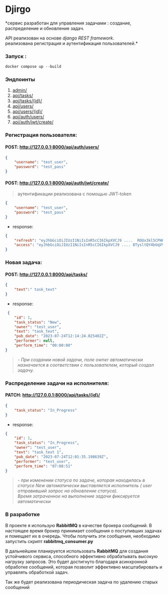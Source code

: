 # Djirgo

*сервис разработан для управления задачами : создание, распределение и обновление задач.


API реализован на основе *django REST framework*.\
реализована регистрация и аутентификация пользователей.*


### Запуск :
> 
```python
docker compose up --build
```
### Эндпоинты 

1. [admin/](http://127.0.0.1:8000/admin/)
2. [api/tasks/](http://127.0.0.1:8000/api/tasks/)
3. [api/tasks/{id}/](https://127.0.0.1:8000/api/tasks/1/)
4. [api/users/](https://127.0.0.1:8000/api/users/)
5. [api/users/{id}/](https://127.0.0.1:8000/api/users/1/)
6. [api/auth/users/](https://127.0.0.1:8000/api/auth/users/)
7. [api/auth/jwt/create/](http://127.0.0.1:8000/api/auth/jwt/create/)

### Регистрация пользователя:
#### **POST:** **http://127.0.0.1:8000/api/auth/users/**

```json
{
    "username": "test_user",
    "password": "test_pass"
}
```

#### **POST:** **http://127.0.0.1:8000/api/auth/jwt/create/**

>аутентификации реализована с помощью JWT-token
```json
{
    "username": "test_user",
    "password": "test_pass"
}
```

*  response:

```json
{
    "refresh": "eyJhbGciOiJIUzI1NiIsInR5cCI6IkpXVCJ9 ....  ROUx3kl5CPHKzFiejKsaheLSx2IcJSY",
    "access": "eyJhbGciOiJIUzI1NiIsInR5cCI6IkpXVCJ9 .... 8TysltQY4bUqVVUH5BvbcwsziDo6vYgIfFUS8UHQ3dI"
}
```


### Новая задача:

#### **POST:** **http://127.0.0.1:8000/api/tasks/**


```json
{
    "text":" task_text"
}
```

 *  response:

```json
 {
    "id": 1,
    "task_status": "New",
    "owner": "test_user",
    "text": "task_text",
    "pub_date": "2023-07-24T12:14:24.025402Z",
    "performer": null,
    "perform_time": "00:00:00"
} 
```
>  *- При создании новой задачи, поле owner автоматически назначается в соответствии с пользователем, который создал задачу.*
> 

### Распределение задачи на исполнителя:

#### **PATCH:** **http://127.0.0.1:8000/api/tasks/{id}/**

```json
{
    "task_status": "In_Progress"
}
```



 *  response:

```json
{
    "id": 1,
    "task_status": "In_Progress",
    "owner": "test_user",
    "text": "task_text 1",
    "pub_date": "2023-07-24T12:01:35.198639Z",
    "performer": "test_user",
    "perform_time": "07:08:51"
}
```
>  *- при изменении статуса по задаче, которая находилась в статусе *New* автоматически выставляется исполнитель ( user отправивший запрос на обновление статуса).<br>Время затраченное на выполнение задачи фиксируется автоматически*


### В разработке
В проекте я использую **RabbitMQ** в качестве брокера сообщений. В настоящее время брокер принимает сообщения о поступивших задачах и помещает их в очередь. Чтобы получить эти сообщения, необходимо запустить скрипт **rabbitmq_consumer.py**

В дальнейшем планируется использовать **RabbitMQ** для создания устойчивого сервиса, способного эффективно обрабатывать высокую нагрузку запросов. Это будет достигнуто благодаря асинхронной обработке сообщений, которая позволит эффективно масштабировать и управлять обработкой задач.


Так же будет реализована периодическая задача по удалению старых сообщений 

